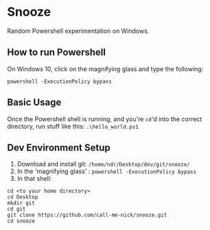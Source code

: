 # Snooze

Random Powershell experimentation on Windows.

## How to run Powershell

On Windows 10, click on the magnifying glass and type the following:

```shell
powershell -ExecutionPolicy bypass
```

## Basic Usage

Once the Powershell shell is running, and you're `cd`'d into the correct directory, run stuff like this: `.\hello_world.ps1`

## Dev Environment Setup

1. Download and install git: `/home/ndr/Desktop/dev/git/snooze/`
1. In the 'magnifying glass' : `powershell -ExecutionPolicy bypass`
1. In that shell:

```shell
cd <to your home directory>
cd Desktop
mkdir git
cd git
git clone https://github.com/call-me-nick/snooze.git
cd snooze
```
